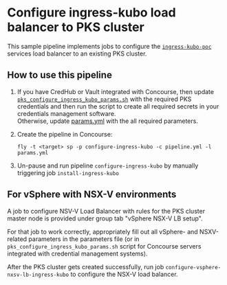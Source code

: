 # Configure ingress-kubo load balancer to PKS cluster

This sample pipeline implements jobs to configure the [`ingress-kubo-poc`](https://github.com/datianshi/ingress-kubo-poc) services load balancer to an existing PKS cluster.

## How to use this pipeline

1) If you have CredHub or Vault integrated with Concourse, then update [`pks_configure_ingress_kubo_params.sh`](pks_configure_ingress_kubo_params.sh) with the required PKS credentials and then run the script to create all required secrets in your credentials management software.  
   Otherwise, update [params.yml](params.yml) with the all required parameters.

2) Create the pipeline in Concourse:   

   `fly -t <target> sp -p configure-ingress-kubo -c pipeline.yml -l params.yml`

3) Un-pause and run pipeline `configure-ingress-kubo` by manually triggering job `install-ingress-kubo`


## For vSphere with NSX-V environments

A job to configure NSV-V Load Balancer with rules for the PKS cluster master node is provided under group tab "vSphere NSX-V LB setup".  

For that job to work correctly, appropriately fill out all vSphere- and NSXV-related parameters in the parameters file (or in `pks_configure_ingress_kubo_params.sh` script for Concourse servers integrated with credential management systems).

After the PKS cluster gets created successfully, run job `configure-vsphere-nxsv-lb-ingress-kubo` to configure the NSX-V load balancer.
